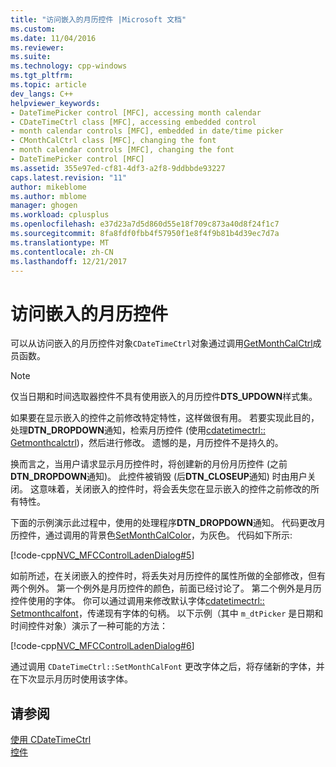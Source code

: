 ```yaml
---
title: "访问嵌入的月历控件 |Microsoft 文档"
ms.custom: 
ms.date: 11/04/2016
ms.reviewer: 
ms.suite: 
ms.technology: cpp-windows
ms.tgt_pltfrm: 
ms.topic: article
dev_langs: C++
helpviewer_keywords:
- DateTimePicker control [MFC], accessing month calendar
- CDateTimeCtrl class [MFC], accessing embedded control
- month calendar controls [MFC], embedded in date/time picker
- CMonthCalCtrl class [MFC], changing the font
- month calendar controls [MFC], changing the font
- DateTimePicker control [MFC]
ms.assetid: 355e97ed-cf81-4df3-a2f8-9ddbbde93227
caps.latest.revision: "11"
author: mikeblome
ms.author: mblome
manager: ghogen
ms.workload: cplusplus
ms.openlocfilehash: e37d23a7d5d860d55e18f709c873a40d8f24f1c7
ms.sourcegitcommit: 8fa8fdf0fbb4f57950f1e8f4f9b81b4d39ec7d7a
ms.translationtype: MT
ms.contentlocale: zh-CN
ms.lasthandoff: 12/21/2017
---
```

# <a name="accessing-the-embedded-month-calendar-control"></a>访问嵌入的月历控件
可以从访问嵌入的月历控件对象`CDateTimeCtrl`对象通过调用[GetMonthCalCtrl](../mfc/reference/cdatetimectrl-class.md#getmonthcalctrl)成员函数。  
  
> [!NOTE]
>  仅当日期和时间选取器控件不具有使用嵌入的月历控件**DTS_UPDOWN**样式集。  
  
 如果要在显示嵌入的控件之前修改特定特性，这样做很有用。 若要实现此目的，处理**DTN_DROPDOWN**通知，检索月历控件 (使用[cdatetimectrl:: Getmonthcalctrl](../mfc/reference/cdatetimectrl-class.md#getmonthcalctrl))，然后进行修改。 遗憾的是，月历控件不是持久的。  
  
 换而言之，当用户请求显示月历控件时，将创建新的月份月历控件 (之前**DTN_DROPDOWN**通知)。 此控件被销毁 (后**DTN_CLOSEUP**通知) 时由用户关闭。 这意味着，关闭嵌入的控件时，将会丢失您在显示嵌入的控件之前修改的所有特性。  
  
 下面的示例演示此过程中，使用的处理程序**DTN_DROPDOWN**通知。 代码更改月历控件，通过调用的背景色[SetMonthCalColor](../mfc/reference/cdatetimectrl-class.md#setmonthcalcolor)，为灰色。 代码如下所示:  
  
 [!code-cpp[NVC_MFCControlLadenDialog#5](../mfc/codesnippet/cpp/accessing-the-embedded-month-calendar-control_1.cpp)]  
  
 如前所述，在关闭嵌入的控件时，将丢失对月历控件的属性所做的全部修改，但有两个例外。 第一个例外是月历控件的颜色，前面已经讨论了。 第二个例外是月历控件使用的字体。 你可以通过调用来修改默认字体[cdatetimectrl:: Setmonthcalfont](../mfc/reference/cdatetimectrl-class.md#setmonthcalfont)，传递现有字体的句柄。 以下示例（其中 `m_dtPicker` 是日期和时间控件对象）演示了一种可能的方法：  
  
 [!code-cpp[NVC_MFCControlLadenDialog#6](../mfc/codesnippet/cpp/accessing-the-embedded-month-calendar-control_2.cpp)]  
  
 通过调用 `CDateTimeCtrl::SetMonthCalFont` 更改字体之后，将存储新的字体，并在下次显示月历时使用该字体。  
  
## <a name="see-also"></a>请参阅  
 [使用 CDateTimeCtrl](../mfc/using-cdatetimectrl.md)   
 [控件](../mfc/controls-mfc.md)

